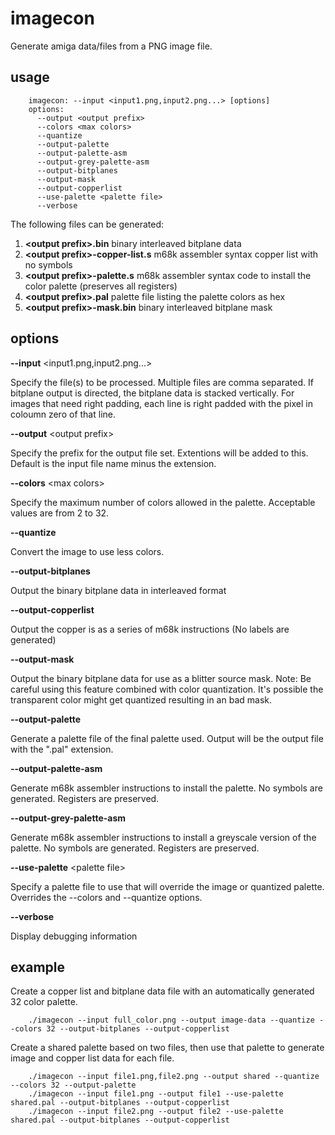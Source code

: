 imagecon
========

Generate amiga data/files from a PNG image file.

usage
-----
```
    imagecon: --input <input1.png,input2.png...> [options]
    options:
      --output <output prefix>
      --colors <max colors>
      --quantize
      --output-palette
      --output-palette-asm
      --output-grey-palette-asm
      --output-bitplanes
      --output-mask
      --output-copperlist
      --use-palette <palette file>
      --verbose
```

The following files can be generated:

1. **&lt;output prefix>.bin** binary interleaved bitplane data
2. **&lt;output prefix>-copper-list.s**	m68k assembler syntax copper list with no symbols
3. **&lt;output prefix>-palette.s**	m68k assembler syntax code to install the color palette (preserves all registers)
4. **&lt;output prefix>.pal** palette file listing the palette colors as hex
5. **&lt;output prefix>-mask.bin** binary interleaved bitplane mask

options
-------
**--input** &lt;input1.png,input2.png...>

Specify the file(s) to be processed. Multiple files are comma separated. If bitplane output is directed, the bitplane data is stacked vertically. For images that need right padding, each line is right padded with the pixel in coloumn zero of that line.

**--output** &lt;output prefix>

Specify the prefix for the output file set. Extentions will be added to this. Default is the input file name minus the extension.

**--colors** &lt;max colors>

Specify the maximum number of colors allowed in the palette. Acceptable values are from 2 to 32.

**--quantize**

Convert the image to use less colors.

**--output-bitplanes**

Output the binary bitplane data in interleaved format

**--output-copperlist**

Output the copper is as a series of m68k instructions (No labels are generated)

**--output-mask**

Output the binary bitplane data for use as a blitter source mask. Note: Be careful using this feature combined with color quantization. It's possible the transparent color might get quantized resulting in an bad mask.

**--output-palette**

Generate a palette file of the final palette used. Output will be the output file with the ".pal" extension.

**--output-palette-asm**

Generate m68k assembler instructions to install the palette. No symbols are generated. Registers are preserved.

**--output-grey-palette-asm**

Generate m68k assembler instructions to install a greyscale version of the palette. No symbols are generated. Registers are preserved.

**--use-palette** &lt;palette file>

Specify a palette file to use that will override the image or quantized palette.  Overrides the --colors and --quantize options.

**--verbose**

Display debugging information

example
-------

Create a copper list and bitplane data file with an automatically generated 32 color palette.
```
    ./imagecon --input full_color.png --output image-data --quantize --colors 32 --output-bitplanes --output-copperlist
```

Create a shared palette based on two files, then use that palette to generate image and copper list data for each file.
```
    ./imagecon --input file1.png,file2.png --output shared --quantize --colors 32 --output-palette
    ./imagecon --input file1.png --output file1 --use-palette shared.pal --output-bitplanes --output-copperlist
    ./imagecon --input file2.png --output file2 --use-palette shared.pal --output-bitplanes --output-copperlist
```
